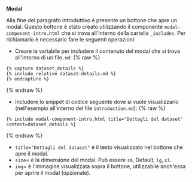 **Modal**

Alla fine del paragrafo introduttivo è presente un bottone che apre un modal. Questo bottone è stato creato utilizzando il componente `modal-component-intro.html` che si trova all'interno della cartella `_includes`.
Per richiamarlo è necessario fare le seguenti operazioni:

- Creare la variabile per includere il contenuto del modal che si trova all'interno di un file```.md```:
{% raw %}
```
{% capture dataset_details %}
{% include_relative dataset-details.md %}
{% endcapture %}
```
{% endraw %}    
- Includere lo snippet di codice seguente dove si vuole visualizzarlo (nell'esempio all'interno del file `introduction.md`):
{% raw %}
```
{% include modal-component-intro.html title="Dettagli del dataset" content=dataset_details %}
```
{% endraw %}

- `title="Dettagli del dataset"` è il testo visualizzato nel bottone che apre il modal.
- `size`= è la dimensione del modal. Può essere `sm`, Default, `lg`, `xl`.
- `img`= è l'immagine visualizzata sopra il bottone, utilizzabile anch'essa per aprire il modal (opzionale).
